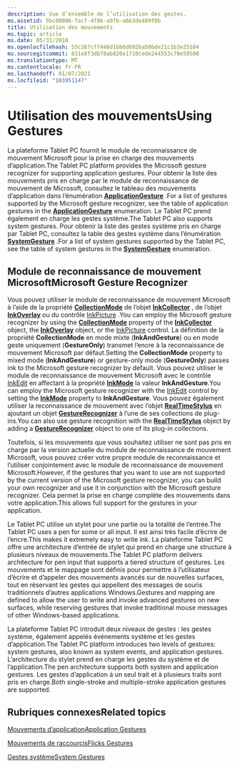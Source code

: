 ```yaml
---
description: Vue d’ensemble de l’utilisation des gestes.
ms.assetid: 5bc80086-7acf-4f86-a9fb-a663de489f8b
title: Utilisation des mouvements
ms.topic: article
ms.date: 05/31/2018
ms.openlocfilehash: 53c267cff446d1bb6d092ba50bde21c1b3e25184
ms.sourcegitcommit: 831e8f3db78ab820e1710cede244553c70e50500
ms.translationtype: MT
ms.contentlocale: fr-FR
ms.lasthandoff: 01/07/2021
ms.locfileid: "103951147"
---
```

# <a name="using-gestures"></a><span data-ttu-id="8562e-103">Utilisation des mouvements</span><span class="sxs-lookup"><span data-stu-id="8562e-103">Using Gestures</span></span>

<span data-ttu-id="8562e-104">La plateforme Tablet PC fournit le module de reconnaissance de mouvement Microsoft pour la prise en charge des mouvements d’application.</span><span class="sxs-lookup"><span data-stu-id="8562e-104">The Tablet PC platform provides the Microsoft gesture recognizer for supporting application gestures.</span></span> <span data-ttu-id="8562e-105">Pour obtenir la liste des mouvements pris en charge par le module de reconnaissance de mouvement de Microsoft, consultez le tableau des mouvements d’application dans l’énumération [**ApplicationGesture**](/windows/desktop/api/msinkaut/ne-msinkaut-inkapplicationgesture) .</span><span class="sxs-lookup"><span data-stu-id="8562e-105">For a list of gestures supported by the Microsoft gesture recognizer, see the table of application gestures in the [**ApplicationGesture**](/windows/desktop/api/msinkaut/ne-msinkaut-inkapplicationgesture) enumeration.</span></span> <span data-ttu-id="8562e-106">Le Tablet PC prend également en charge les gestes système.</span><span class="sxs-lookup"><span data-stu-id="8562e-106">The Tablet PC also supports system gestures.</span></span> <span data-ttu-id="8562e-107">Pour obtenir la liste des gestes système pris en charge par Tablet PC, consultez la table des gestes système dans l’énumération [**SystemGesture**](/windows/desktop/api/msinkaut/ne-msinkaut-inksystemgesture) .</span><span class="sxs-lookup"><span data-stu-id="8562e-107">For a list of system gestures supported by the Tablet PC, see the table of system gestures in the [**SystemGesture**](/windows/desktop/api/msinkaut/ne-msinkaut-inksystemgesture) enumeration.</span></span>

## <a name="microsoft-gesture-recognizer"></a><span data-ttu-id="8562e-108">Module de reconnaissance de mouvement Microsoft</span><span class="sxs-lookup"><span data-stu-id="8562e-108">Microsoft Gesture Recognizer</span></span>

<span data-ttu-id="8562e-109">Vous pouvez utiliser le module de reconnaissance de mouvement Microsoft à l’aide de la propriété [**CollectionMode**](/windows/desktop/api/msinkaut/nf-msinkaut-iinkcollector-get_collectionmode) de l’objet [**InkCollector**](inkcollector-class.md) , de l’objet [**InkOverlay**](inkoverlay-class.md) ou du contrôle [InkPicture](inkpicture-control-reference.md) .</span><span class="sxs-lookup"><span data-stu-id="8562e-109">You can employ the Microsoft gesture recognizer by using the [**CollectionMode**](/windows/desktop/api/msinkaut/nf-msinkaut-iinkcollector-get_collectionmode) property of the [**InkCollector**](inkcollector-class.md) object, the [**InkOverlay**](inkoverlay-class.md) object, or the [InkPicture](inkpicture-control-reference.md) control.</span></span> <span data-ttu-id="8562e-110">La définition de la propriété **CollectionMode** en mode mixte (**InkAndGesture**) ou en mode geste uniquement (**GestureOnly**) transmet l’encre à la reconnaissance de mouvement Microsoft par défaut.</span><span class="sxs-lookup"><span data-stu-id="8562e-110">Setting the **CollectionMode** property to mixed mode (**InkAndGesture**) or gesture-only mode (**GestureOnly**) passes ink to the Microsoft gesture recognizer by default.</span></span> <span data-ttu-id="8562e-111">Vous pouvez utiliser le module de reconnaissance de mouvement Microsoft avec le contrôle [InkEdit](inkedit-control-reference.md) en affectant à la propriété [**InkMode**](/windows/desktop/api/inked/nf-inked-iinkedit-get_inkmode) la valeur **InkAndGesture**.</span><span class="sxs-lookup"><span data-stu-id="8562e-111">You can employ the Microsoft gesture recognizer with the [InkEdit](inkedit-control-reference.md) control by setting the [**InkMode**](/windows/desktop/api/inked/nf-inked-iinkedit-get_inkmode) property to **InkAndGesture**.</span></span> <span data-ttu-id="8562e-112">Vous pouvez également utiliser la reconnaissance de mouvement avec l’objet [**RealTimeStylus**](/windows/desktop/api/RTSCom/nn-rtscom-irealtimestylus) en ajoutant un objet [**GestureRecognizer**](gesturerecognizer-class.md) à l’une de ses collections de plug-ins.</span><span class="sxs-lookup"><span data-stu-id="8562e-112">You can also use gesture recognition with the [**RealTimeStylus**](/windows/desktop/api/RTSCom/nn-rtscom-irealtimestylus) object by adding a [**GestureRecognizer**](gesturerecognizer-class.md) object to one of its plug-in collections.</span></span>

<span data-ttu-id="8562e-113">Toutefois, si les mouvements que vous souhaitez utiliser ne sont pas pris en charge par la version actuelle du module de reconnaissance de mouvement Microsoft, vous pouvez créer votre propre module de reconnaissance et l’utiliser conjointement avec le module de reconnaissance de mouvement Microsoft.</span><span class="sxs-lookup"><span data-stu-id="8562e-113">However, if the gestures that you want to use are not supported by the current version of the Microsoft gesture recognizer, you can build your own recognizer and use it in conjunction with the Microsoft gesture recognizer.</span></span> <span data-ttu-id="8562e-114">Cela permet la prise en charge complète des mouvements dans votre application.</span><span class="sxs-lookup"><span data-stu-id="8562e-114">This allows full support for the gestures in your application.</span></span>

<span data-ttu-id="8562e-115">Le Tablet PC utilise un stylet pour une partie ou la totalité de l’entrée.</span><span class="sxs-lookup"><span data-stu-id="8562e-115">The Tablet PC uses a pen for some or all input.</span></span> <span data-ttu-id="8562e-116">Il est ainsi très facile d’écrire de l’encre.</span><span class="sxs-lookup"><span data-stu-id="8562e-116">This makes it extremely easy to write ink.</span></span> <span data-ttu-id="8562e-117">La plateforme Tablet PC offre une architecture d’entrée de stylet qui prend en charge une structure à plusieurs niveaux de mouvements.</span><span class="sxs-lookup"><span data-stu-id="8562e-117">The Tablet PC platform delivers architecture for pen input that supports a tiered structure of gestures.</span></span> <span data-ttu-id="8562e-118">Les mouvements et le mappage sont définis pour permettre à l’utilisateur d’écrire et d’appeler des mouvements avancés sur de nouvelles surfaces, tout en réservant les gestes qui appellent des messages de souris traditionnels d’autres applications Windows.</span><span class="sxs-lookup"><span data-stu-id="8562e-118">Gestures and mapping are defined to allow the user to write and invoke advanced gestures on new surfaces, while reserving gestures that invoke traditional mouse messages of other Windows-based applications.</span></span>

<span data-ttu-id="8562e-119">La plateforme Tablet PC introduit deux niveaux de gestes : les gestes système, également appelés événements système et les gestes d’application.</span><span class="sxs-lookup"><span data-stu-id="8562e-119">The Tablet PC platform introduces two levels of gestures: system gestures, also known as system events, and application gestures.</span></span> <span data-ttu-id="8562e-120">L’architecture du stylet prend en charge les gestes du système et de l’application.</span><span class="sxs-lookup"><span data-stu-id="8562e-120">The pen architecture supports both system and application gestures.</span></span> <span data-ttu-id="8562e-121">Les gestes d’application à un seul trait et à plusieurs traits sont pris en charge.</span><span class="sxs-lookup"><span data-stu-id="8562e-121">Both single-stroke and multiple-stroke application gestures are supported.</span></span>

## <a name="related-topics"></a><span data-ttu-id="8562e-122">Rubriques connexes</span><span class="sxs-lookup"><span data-stu-id="8562e-122">Related topics</span></span>

<dl> <dt>

[<span data-ttu-id="8562e-123">Mouvements d’application</span><span class="sxs-lookup"><span data-stu-id="8562e-123">Application Gestures</span></span>](application-gestures.md)
</dt> <dt>

[<span data-ttu-id="8562e-124">Mouvements de raccourcis</span><span class="sxs-lookup"><span data-stu-id="8562e-124">Flicks Gestures</span></span>](flicks-gestures.md)
</dt> <dt>

[<span data-ttu-id="8562e-125">Gestes système</span><span class="sxs-lookup"><span data-stu-id="8562e-125">System Gestures</span></span>](system-gestures.md)
</dt> </dl>

 

 



